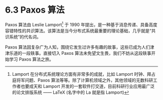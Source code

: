 # 6.3 Paxos 算法

Paxos 算法由 Leslie Lamport[^1] 于 1990 年提出，是一种基于消息传递、具备高度容错特性的共识算法。该算法是当今分布式系统最重要的理论基础，几乎就是“共识系统”的代名词。

Paxos 算法因复杂广为人知，围绕它发生过许多有趣的故事，这些已成为人们津津乐道的一段轶事。直接切入 Paxos 算法未免望文生畏，我们不妨从这段轶事开始学习 Paxos 算法之旅。

[^1]: Lamport 在分布式系统理论方面有非常多的成就，比如 Lamport 时钟、拜占庭将军问题、Paxos 算法等等。除了计算机领域之外，其他领域的无数科研工作者也要成天和 Lamport 开发的一套软件打交道，目前科研行业应用最广泛的论文排版系统 —— LaTeX (名字中的 La 就是指 Lamport)